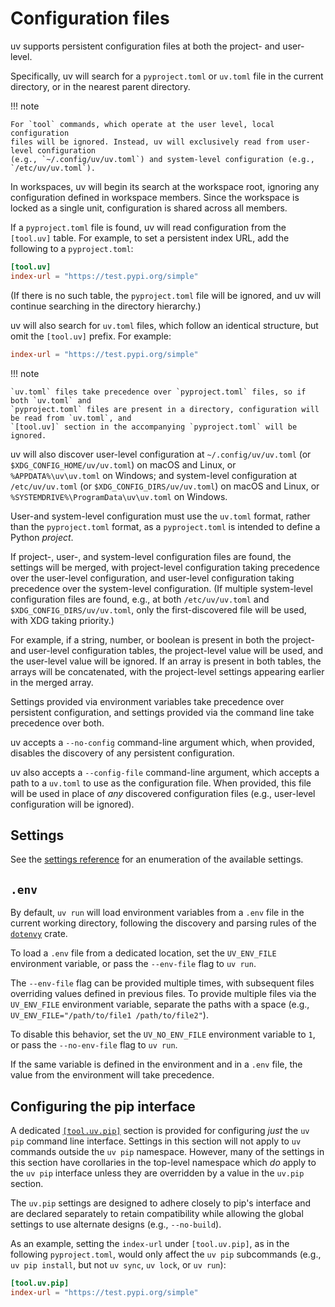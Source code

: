 # Configuration files

uv supports persistent configuration files at both the project- and user-level.

Specifically, uv will search for a `pyproject.toml` or `uv.toml` file in the current directory, or
in the nearest parent directory.

!!! note

    For `tool` commands, which operate at the user level, local configuration
    files will be ignored. Instead, uv will exclusively read from user-level configuration
    (e.g., `~/.config/uv/uv.toml`) and system-level configuration (e.g., `/etc/uv/uv.toml`).

In workspaces, uv will begin its search at the workspace root, ignoring any configuration defined in
workspace members. Since the workspace is locked as a single unit, configuration is shared across
all members.

If a `pyproject.toml` file is found, uv will read configuration from the `[tool.uv]` table. For
example, to set a persistent index URL, add the following to a `pyproject.toml`:

```toml title="pyproject.toml"
[tool.uv]
index-url = "https://test.pypi.org/simple"
```

(If there is no such table, the `pyproject.toml` file will be ignored, and uv will continue
searching in the directory hierarchy.)

uv will also search for `uv.toml` files, which follow an identical structure, but omit the
`[tool.uv]` prefix. For example:

```toml title="uv.toml"
index-url = "https://test.pypi.org/simple"
```

!!! note

    `uv.toml` files take precedence over `pyproject.toml` files, so if both `uv.toml` and
    `pyproject.toml` files are present in a directory, configuration will be read from `uv.toml`, and
    `[tool.uv]` section in the accompanying `pyproject.toml` will be ignored.

uv will also discover user-level configuration at `~/.config/uv/uv.toml` (or
`$XDG_CONFIG_HOME/uv/uv.toml`) on macOS and Linux, or `%APPDATA%\uv\uv.toml` on Windows; and
system-level configuration at `/etc/uv/uv.toml` (or `$XDG_CONFIG_DIRS/uv/uv.toml`) on macOS and
Linux, or `%SYSTEMDRIVE%\ProgramData\uv\uv.toml` on Windows.

User-and system-level configuration must use the `uv.toml` format, rather than the `pyproject.toml`
format, as a `pyproject.toml` is intended to define a Python _project_.

If project-, user-, and system-level configuration files are found, the settings will be merged,
with project-level configuration taking precedence over the user-level configuration, and user-level
configuration taking precedence over the system-level configuration. (If multiple system-level
configuration files are found, e.g., at both `/etc/uv/uv.toml` and `$XDG_CONFIG_DIRS/uv/uv.toml`,
only the first-discovered file will be used, with XDG taking priority.)

For example, if a string, number, or boolean is present in both the project- and user-level
configuration tables, the project-level value will be used, and the user-level value will be
ignored. If an array is present in both tables, the arrays will be concatenated, with the
project-level settings appearing earlier in the merged array.

Settings provided via environment variables take precedence over persistent configuration, and
settings provided via the command line take precedence over both.

uv accepts a `--no-config` command-line argument which, when provided, disables the discovery of any
persistent configuration.

uv also accepts a `--config-file` command-line argument, which accepts a path to a `uv.toml` to use
as the configuration file. When provided, this file will be used in place of _any_ discovered
configuration files (e.g., user-level configuration will be ignored).

## Settings

See the [settings reference](../reference/settings.md) for an enumeration of the available settings.

## `.env`

By default, `uv run` will load environment variables from a `.env` file in the current working
directory, following the discovery and parsing rules of the
[`dotenvy`](https://github.com/allan2/dotenvy) crate.

To load a `.env` file from a dedicated location, set the `UV_ENV_FILE` environment variable, or pass
the `--env-file` flag to `uv run`.

The `--env-file` flag can be provided multiple times, with subsequent files overriding values
defined in previous files. To provide multiple files via the `UV_ENV_FILE` environment variable,
separate the paths with a space (e.g., `UV_ENV_FILE="/path/to/file1 /path/to/file2"`).

To disable this behavior, set the `UV_NO_ENV_FILE` environment variable to `1`, or pass the
`--no-env-file` flag to `uv run`.

If the same variable is defined in the environment and in a `.env` file, the value from the
environment will take precedence.

## Configuring the pip interface

A dedicated [`[tool.uv.pip]`](../reference/settings.md#pip) section is provided for configuring
_just_ the `uv pip` command line interface. Settings in this section will not apply to `uv` commands
outside the `uv pip` namespace. However, many of the settings in this section have corollaries in
the top-level namespace which _do_ apply to the `uv pip` interface unless they are overridden by a
value in the `uv.pip` section.

The `uv.pip` settings are designed to adhere closely to pip's interface and are declared separately
to retain compatibility while allowing the global settings to use alternate designs (e.g.,
`--no-build`).

As an example, setting the `index-url` under `[tool.uv.pip]`, as in the following `pyproject.toml`,
would only affect the `uv pip` subcommands (e.g., `uv pip install`, but not `uv sync`, `uv lock`, or
`uv run`):

```toml title="pyproject.toml"
[tool.uv.pip]
index-url = "https://test.pypi.org/simple"
```
